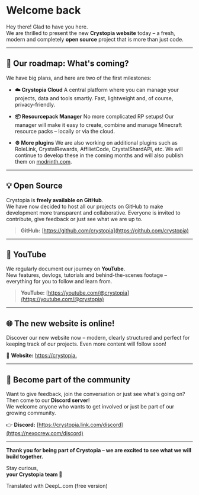 # Welcome back

Hey there! Glad to have you here.  
We are thrilled to present the new **Crystopia website** today – a fresh, modern and completely **open source** project that is more than just code.

---

## 🚀 Our roadmap: What's coming?

We have big plans, and here are two of the first milestones:

- **☁️ Crystopia Cloud**
A central platform where you can manage your projects, data and tools smartly. Fast, lightweight and, of course, privacy-friendly.

- **📦 Resourcepack Manager**
No more complicated RP setups! Our manager will make it easy to create, combine and manage Minecraft resource packs – locally or via the cloud.

- **⚙️ More plugins**
  We are also working on additional plugins such as RoleLink, CrystalRewards, AffilietCode, CrystalShardAPI, etc. We will continue to develop these in the coming months and will also publish them on [modrinth.com](https://modrinth.com/organization/xyzspace).

---

## 💡 Open Source

Crystopia is **freely available on GitHub**.  
We have now decided to host all our projects on GitHub to make development more transparent and collaborative.
Everyone is invited to contribute, give feedback or just see what we are up to.

> **GitHub:** [https://github.com/crystopia](https://github.com/crystopia)

---

## 🎥 YouTube 

We regularly document our journey on **YouTube**.  
New features, devlogs, tutorials and behind-the-scenes footage – everything for you to follow and learn from.

> **YouTube:** [https://youtube.com/@crystopia](https://youtube.com/@crystopia)

---

## 🌐 The new website is online!

Discover our new website now – modern, clearly structured and perfect for keeping track of our projects. Even more content will follow soon!

🔗 **Website:** [https://crystopia.](https://crystopia.dev)

---

## 💬 Become part of the community

Want to give feedback, join the conversation or just see what's going on?  
Then come to our **Discord server**!  
We welcome anyone who wants to get involved or just be part of our growing community.

👉 **Discord:** [https://crystopia.link.com/discord](https://nexocrew.com/discord)

---

**Thank you for being part of Crystopia – we are excited to see what we will build together.**

Stay curious,  
**your Crystopia team 🚀**

Translated with DeepL.com (free version)